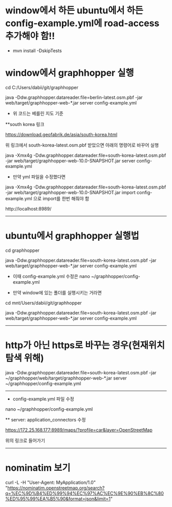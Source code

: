 # window에서 하든 ubuntu에서 하든 config-example.yml에 road-access 추가해야 함!!

* mvn install -DskipTests

# window에서 graphhopper 실행

cd C:/Users/dabii/git/graphhopper

java -Ddw.graphhopper.datareader.file=berlin-latest.osm.pbf -jar web/target/graphhopper-web-*.jar server config-example.yml

* 위 코드는 베를린 지도 기준

**south korea 링크

https://download.geofabrik.de/asia/south-korea.html

위 링크에서 south-korea-latest.osm.pbf 받았으면 아래의 명령어로 바꾸어 실행

java -Xmx4g -Ddw.graphhopper.datareader.file=south-korea-latest.osm.pbf -jar web/target/graphhopper-web-10.0-SNAPSHOT.jar server config-example.yml

* 만약 yml 파일을 수정했다면

java -Xmx4g -Ddw.graphhopper.datareader.file=south-korea-latest.osm.pbf -jar web/target/graphhopper-web-10.0-SNAPSHOT.jar import config-example.yml 으로 import를 한번 해줘야 함



 http://localhost:8989/


------------------------------------

# ubuntu에서 graphhopper 실행법

cd graphhopper

java -Ddw.graphhopper.datareader.file=south-korea-latest.osm.pbf -jar web/target/graphhopper-web-*.jar server config-example.yml

* 이때 config-example.yml 수정은 nano ~/graphhopper/config-example.yml

* 만약 window에 있는 폴더를 실행시키는 거라면

cd mnt/Users/dabii/git/graphhopper

java -Ddw.graphhopper.datareader.file=south-korea-latest.osm.pbf -jar web/target/graphhopper-web-*.jar server config-example.yml


-----------------------------
# http가 아닌 https로 바꾸는 경우(현재위치 탐색 위해)
java -Ddw.graphhopper.datareader.file=south-korea-latest.osm.pbf -jar ~/graphhopper/web/target/graphhopper-web-*.jar server ~/graphhopper/config-example.yml

-------------------

* config-example.yml 파일 수정

nano ~/graphhopper/config-example.yml

** server: application_connectors 수정

https://172.25.168.177:8989/maps/?profile=car&layer=OpenStreetMap

위의 링크로 들어가기

-----------------
# nominatim 보기

curl -L -H "User-Agent: MyApplication/1.0" "https://nominatim.openstreetmap.org/search?q=%EC%9D%B4%ED%99%94%EC%97%AC%EC%9E%90%EB%8C%80%ED%95%99%EA%B5%90&format=json&limit=1"




